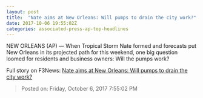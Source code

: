 ```yaml
---
layout: post
title:  "Nate aims at New Orleans: Will pumps to drain the city work?"
date: 2017-10-06 19:55:02Z
categories: associated-press-ap-top-headlines
---
```


NEW ORLEANS (AP) — When Tropical Storm Nate formed and forecasts put New Orleans in its projected path for this weekend, one big question loomed for residents and business owners: Will the pumps work?


Full story on F3News: [Nate aims at New Orleans: Will pumps to drain the city work?](http://www.f3nws.com/n/2ajzrC)

> Posted on: Friday, October 6, 2017 7:55:02 PM
